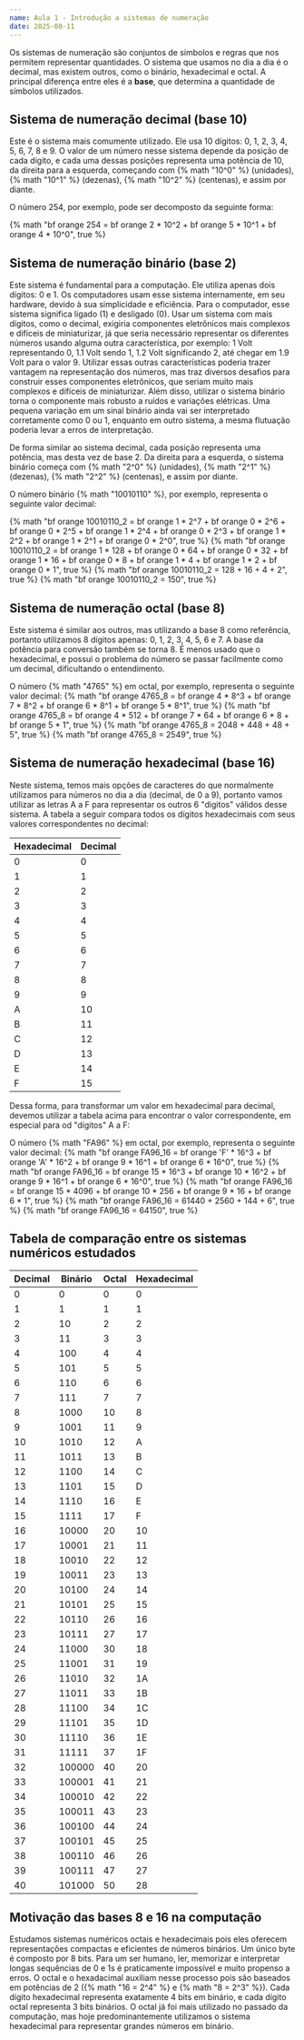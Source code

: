 ```yaml
---
name: Aula 1 - Introdução a sistemas de numeração
date: 2025-08-11
---
```


Os sistemas de numeração são conjuntos de símbolos e regras que nos permitem representar quantidades. O sistema que
usamos no dia a dia é o decimal, mas existem outros, como o binário, hexadecimal e octal. A principal diferença entre
eles é a **base**, que determina a quantidade de símbolos utilizados.

## Sistema de numeração decimal (base 10)
Este é o sistema mais comumente utilizado. Ele usa 10 dígitos: 0, 1, 2, 3, 4, 5, 6, 7, 8 e 9. O valor de um número nesse
sistema depende da posição de cada dígito, e cada uma dessas posições representa uma potência de 10, da direita para a
esquerda, começando com {% math "10^0" %} (unidades), {% math "10^1" %} (dezenas), {% math "10^2" %} (centenas), e assim
por diante.

O número 254, por exemplo, pode ser decomposto da seguinte forma:

{% math "bf orange 254 = bf orange 2 * 10^2 + bf orange 5 * 10^1 + bf orange 4 * 10^0", true %}

## Sistema de numeração binário (base 2)
Este sistema é fundamental para a computação. Ele utiliza apenas dois dígitos: 0 e 1. Os computadores usam esse sistema
internamente, em seu hardware, devido à sua simplicidade e eficiência. Para o computador, esse sistema significa ligado
(1) e desligado (0). Usar um sistema com mais dígitos, como o decimal, exigiria componentes eletrônicos mais complexos
e difíceis de miniaturizar, já que seria necessário representar os diferentes números usando alguma outra
característica, por exemplo: 1 Volt representando 0, 1.1 Volt sendo 1, 1.2 Volt significando 2, até chegar em 1.9 Volt
para o valor 9. Utilizar essas outras características poderia trazer vantagem na representação dos números, mas traz
diversos desafios para construir esses componentes eletrônicos, que seriam muito mais complexos e difíceis de
miniaturizar. Além disso, utilizar o sistema binário torna o componente mais robusto a ruídos e variações elétricas. Uma
pequena variação em um sinal binário ainda vai ser interpretado corretamente como 0 ou 1, enquanto em outro sistema, a
mesma flutuação poderia levar a erros de interpretação.

De forma similar ao sistema decimal, cada posição representa uma potência, mas desta vez de base 2. Da direita para a 
esquerda, o sistema binário começa com {% math "2^0" %} (unidades), {% math "2^1" %} (dezenas), {% math "2^2" %}
(centenas), e assim por diante.

O número binário {% math "10010110" %}, por exemplo, representa o seguinte valor decimal:

{% math "bf orange 10010110_2 = bf orange 1 * 2^7 + bf orange 0 * 2^6 + bf orange 0 * 2^5 + bf orange 1 * 2^4 + bf orange 0 * 2^3 + bf orange 1 * 2^2 + bf orange 1 * 2^1 + bf orange 0 * 2^0", true %}
{% math "bf orange 10010110_2 = bf orange 1 * 128 + bf orange 0 * 64 + bf orange 0 * 32 + bf orange 1 * 16 + bf orange 0 * 8 + bf orange 1 * 4 + bf orange 1 * 2 + bf orange 0 * 1", true %}
{% math "bf orange 10010110_2 = 128 + 16 + 4 + 2", true %}
{% math "bf orange 10010110_2 = 150", true %}

## Sistema de numeração octal (base 8)
Este sistema é similar aos outros, mas utilizando a base 8 como referência, portanto utilizamos 8 dígitos apenas:
0, 1, 2, 3, 4, 5, 6 e 7. A base da potência para conversão também se torna 8. É menos usado que o hexadecimal, e possui
o problema do número se passar facilmente como um decimal, dificultando o entendimento.

O número {% math "4765" %} em octal, por exemplo, representa o seguinte valor decimal:
{% math "bf orange 4765_8 = bf orange 4 * 8^3 + bf orange 7 * 8^2 + bf orange 6 * 8^1 + bf orange 5 * 8^1", true %}
{% math "bf orange 4765_8 = bf orange 4 * 512 + bf orange 7 * 64 + bf orange 6 * 8 + bf orange 5 * 1", true %}
{% math "bf orange 4765_8 = 2048 + 448 + 48 + 5", true %}
{% math "bf orange 4765_8 = 2549", true %}

## Sistema de numeração hexadecimal (base 16)
Neste sistema, temos mais opções de caracteres do que normalmente utilizamos para números no dia a dia (decimal, de 0 a
9), portanto vamos utilizar as letras A a F para representar os outros 6 "dígitos" válidos desse sistema. A tabela a
seguir compara todos os dígitos hexadecimais com seus valores correspondentes no decimal:

| Hexadecimal | Decimal |
|-------------|---------|
| 0           | 0       |
| 1           | 1       |
| 2           | 2       |
| 3           | 3       |
| 4           | 4       |
| 5           | 5       |
| 6           | 6       |
| 7           | 7       |
| 8           | 8       |
| 9           | 9       |
| A           | 10      |
| B           | 11      |
| C           | 12      |
| D           | 13      |
| E           | 14      |
| F           | 15      |

Dessa forma, para transformar um valor em hexadecimal para decimal, devemos utilizar a tabela acima para encontrar o
valor correspondente, em especial para od "dígitos" A a F:

O número {% math "FA96" %} em octal, por exemplo, representa o seguinte valor decimal:
{% math "bf orange FA96_16 = bf orange 'F' * 16^3 + bf orange 'A' * 16^2 + bf orange 9 * 16^1 + bf orange 6 * 16^0", true %}
{% math "bf orange FA96_16 = bf orange 15 * 16^3 + bf orange 10 * 16^2 + bf orange 9 * 16^1 + bf orange 6 * 16^0", true %}
{% math "bf orange FA96_16 = bf orange 15 * 4096 + bf orange 10 * 256 + bf orange 9 * 16 + bf orange 6 * 1", true %}
{% math "bf orange FA96_16 = 61440 + 2560 + 144 + 6", true %}
{% math "bf orange FA96_16 = 64150", true %}

## Tabela de comparação entre os sistemas numéricos estudados
| Decimal | Binário | Octal | Hexadecimal |
|---------|---------|-------|-------------|
| 0       | 0       | 0     | 0           |
| 1       | 1       | 1     | 1           |
| 2       | 10      | 2     | 2           |
| 3       | 11      | 3     | 3           |
| 4       | 100     | 4     | 4           |
| 5       | 101     | 5     | 5           |
| 6       | 110     | 6     | 6           |
| 7       | 111     | 7     | 7           |
| 8       | 1000    | 10    | 8           |
| 9       | 1001    | 11    | 9           |
| 10      | 1010    | 12    | A           |
| 11      | 1011    | 13    | B           |
| 12      | 1100    | 14    | C           |
| 13      | 1101    | 15    | D           |
| 14      | 1110    | 16    | E           |
| 15      | 1111    | 17    | F           |
| 16      | 10000   | 20    | 10          |
| 17      | 10001   | 21    | 11          |
| 18      | 10010   | 22    | 12          |
| 19      | 10011   | 23    | 13          |
| 20      | 10100   | 24    | 14          |
| 21      | 10101   | 25    | 15          |
| 22      | 10110   | 26    | 16          |
| 23      | 10111   | 27    | 17          |
| 24      | 11000   | 30    | 18          |
| 25      | 11001   | 31    | 19          |
| 26      | 11010   | 32    | 1A          |
| 27      | 11011   | 33    | 1B          |
| 28      | 11100   | 34    | 1C          |
| 29      | 11101   | 35    | 1D          |
| 30      | 11110   | 36    | 1E          |
| 31      | 11111   | 37    | 1F          |
| 32      | 100000  | 40    | 20          |
| 33      | 100001  | 41    | 21          |
| 34      | 100010  | 42    | 22          |
| 35      | 100011  | 43    | 23          |
| 36      | 100100  | 44    | 24          |
| 37      | 100101  | 45    | 25          |
| 38      | 100110  | 46    | 26          |
| 39      | 100111  | 47    | 27          |
| 40      | 101000  | 50    | 28          |

## Motivação das bases 8 e 16 na computação
Estudamos sistemas numéricos octais e hexadecimais pois eles oferecem representações compactas e eficientes de números
binários. Um único byte é composto por 8 bits. Para um ser humano, ler, memorizar e interpretar longas sequências de 0 e
1s é praticamente impossível e muito propenso a erros. O octal e o hexadacimal auxiliam nesse processo pois são baseados
em potências de 2 ({% math "16 = 2^4" %} e {% math "8 = 2^3" %}). Cada dígito hexadecimal representa exatamente 4 bits
em binário, e cada dígito octal representa 3 bits binários. O octal já foi mais utilizado no passado da computação, mas
hoje predominantemente utilizamos o sistema hexadecimal para representar grandes números em binário.
